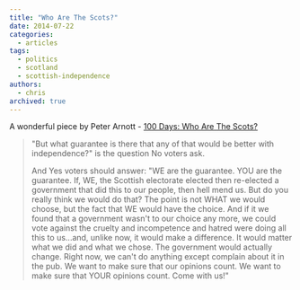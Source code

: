 ```yaml
---
title: "Who Are The Scots?"
date: 2014-07-22
categories:
  - articles
tags:
  - politics
  - scotland
  - scottish-independence
authors:
  - chris
archived: true
---
```


A wonderful piece by Peter Arnott - [100 Days: Who Are The Scots?](http://peterarnott.blogspot.co.uk/2014/07/who-are-scots.html)

> "But what guarantee is there that any of that would be better with independence?" is the question No voters ask.
>
> And Yes voters should answer: "WE are the guarantee. YOU are the guarantee. If, WE, the Scottish electorate elected then re-elected a government that did this to our people, then hell mend us. But do you really think we would do that? The point is not WHAT we would choose, but the fact that WE would have the choice. And if it we found that a government wasn't to our choice any more, we could vote against the cruelty and incompetence and hatred were doing all this to us...and, unlike now, it would make a difference. It would matter what we did and what we chose. The government would actually change. Right now, we can't do anything except complain about it in the pub. We want to make sure that our opinions count. We want to make sure that YOUR opinions count. Come with us!"
